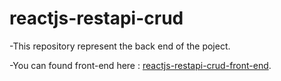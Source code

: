 # reactjs-restapi-crud

-This repository represent the back end of the poject.

-You can found front-end here : [reactjs-restapi-crud-front-end](https://github.com/LNMA/reactjs-restapi-crud-front-end).
